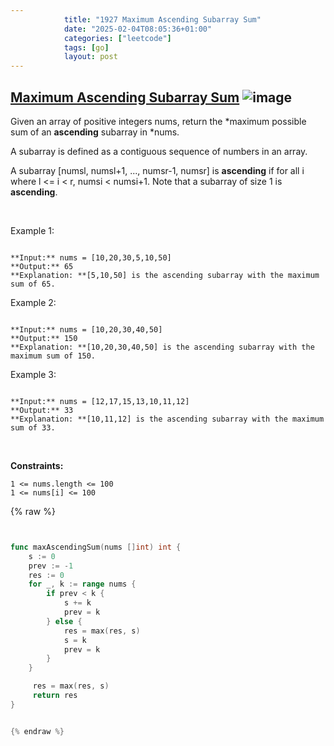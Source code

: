```yaml
---
            title: "1927 Maximum Ascending Subarray Sum"
            date: "2025-02-04T08:05:36+01:00"
            categories: ["leetcode"]
            tags: [go]
            layout: post
---
```

            
## [Maximum Ascending Subarray Sum](https://leetcode.com/problems/maximum-ascending-subarray-sum) ![image](https://img.shields.io/badge/Difficulty-Easy-brightgreen)

Given an array of positive integers nums, return the *maximum possible sum of an **ascending** subarray in *nums.

A subarray is defined as a contiguous sequence of numbers in an array.

A subarray [numsl, numsl+1, ..., numsr-1, numsr] is **ascending** if for all i where l <= i < r, numsi  < numsi+1. Note that a subarray of size 1 is **ascending**.

 

Example 1:

```

**Input:** nums = [10,20,30,5,10,50]
**Output:** 65
**Explanation: **[5,10,50] is the ascending subarray with the maximum sum of 65.

```

Example 2:

```

**Input:** nums = [10,20,30,40,50]
**Output:** 150
**Explanation: **[10,20,30,40,50] is the ascending subarray with the maximum sum of 150.

```

Example 3:

```

**Input:** nums = [12,17,15,13,10,11,12]
**Output:** 33
**Explanation: **[10,11,12] is the ascending subarray with the maximum sum of 33.

```

 

**Constraints:**

	1 <= nums.length <= 100
	1 <= nums[i] <= 100

{% raw %}


````go


func maxAscendingSum(nums []int) int {
    s := 0
    prev := -1
    res := 0
    for _, k := range nums {
        if prev < k {
            s += k
            prev = k
        } else {
            res = max(res, s)
            s = k
            prev = k
        }
    }

     res = max(res, s)
     return res
}


{% endraw %}
